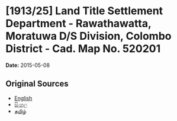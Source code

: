 # [1913/25] Land Title Settlement Department - Rawathawatta, Moratuwa D/S Division, Colombo District - Cad. Map No. 520201

**Date:** 2015-05-08

## Original Sources

- [English](https://documents.gov.lk/view/extra-gazettes/2015/5/1913-25_E.pdf)
- [සිංහල](https://documents.gov.lk/view/extra-gazettes/2015/5/1913-25_S.pdf)
- [தமிழ்](https://documents.gov.lk/view/extra-gazettes/2015/5/1913-25_T.pdf)
